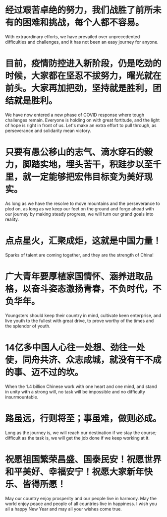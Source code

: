 # 经过艰苦卓绝的努力，我们战胜了前所未有的困难和挑战，每个人都不容易。 
With extraordinary efforts, we have prevailed over unprecedented difficulties and challenges, and it has not been an easy journey for anyone.

# 目前，疫情防控进入新阶段，仍是吃劲的时候，大家都在坚忍不拔努力，曙光就在前头。大家再加把劲，坚持就是胜利，团结就是胜利。 

We have now entered a new phase of COVID response where tough challenges remain. Everyone is holding on with great fortitude, and the light of hope is right in front of us. Let's make an extra effort to pull through, as perseverance and solidarity mean victory.

# 只要有愚公移山的志气、滴水穿石的毅力，脚踏实地，埋头苦干，积跬步以至千里，就一定能够把宏伟目标变为美好现实。 

As long as we have the resolve to move mountains and the perseverance to plod on, as long as we keep our feet on the ground and forge ahead with our journey by making steady progress, we will turn our grand goals into reality.

# 点点星火，汇聚成炬，这就是中国力量！
Sparks of talent are coming together, and they are the strength of China!

# 广大青年要厚植家国情怀、涵养进取品格，以奋斗姿态激扬青春，不负时代，不负华年。 

Youngsters should keep their country in mind, cultivate keen enterprise, and live youth to the fullest with great drive, to prove worthy of the times and the splendor of youth.

# 14亿多中国人心往一处想、劲往一处使，同舟共济、众志成城，就没有干不成的事、迈不过的坎。 

When the 1.4 billion Chinese work with one heart and one mind, and stand in unity with a strong will, no task will be impossible and no difficulty insurmountable.

# 路虽远，行则将至；事虽难，做则必成。 

Long as the journey is, we will reach our destination if we stay the course; difficult as the task is, we will get the job done if we keep working at it.

# 祝愿祖国繁荣昌盛、国泰民安！祝愿世界和平美好、幸福安宁！祝愿大家新年快乐、皆得所愿！ 

May our country enjoy prosperity and our people live in harmony. May the world enjoy peace and people of all countries live in happiness. I wish you all a happy New Year and may all your wishes come true.